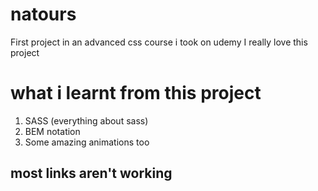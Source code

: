# natours

First project in an advanced css course i took on udemy
I really love this project

# what i learnt from this project

1. SASS (everything about sass)
2. BEM notation
3. Some amazing animations too

## most links aren't working
